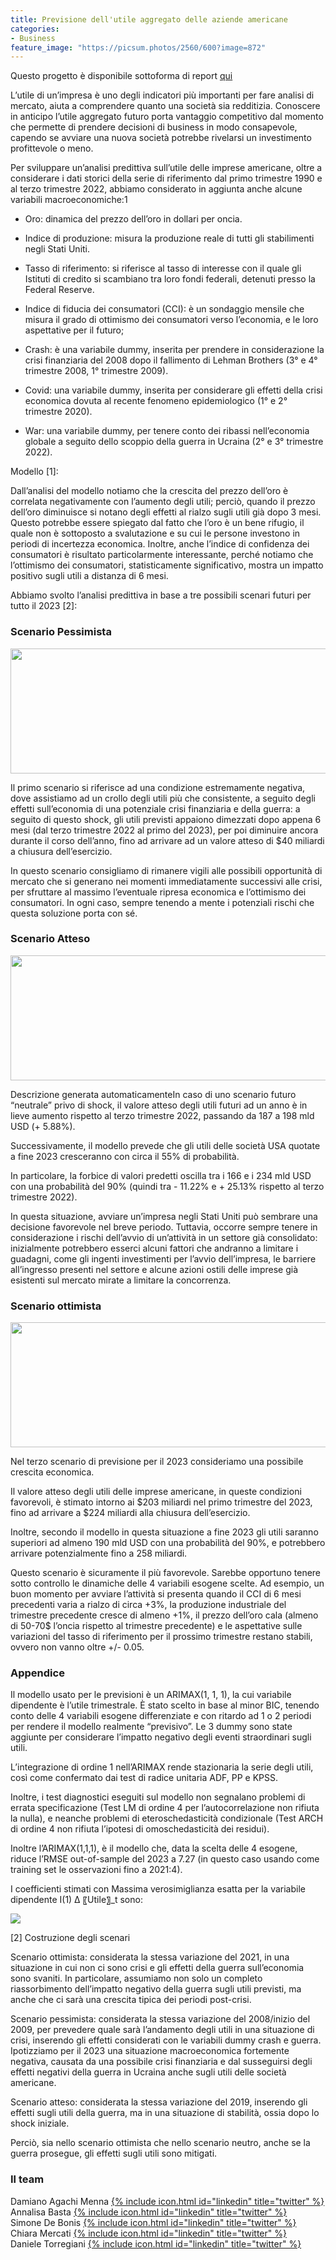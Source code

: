 ```yaml
---
title: Previsione dell'utile aggregato delle aziende americane
categories:
- Business
feature_image: "https://picsum.photos/2560/600?image=872"
---
```

Questo progetto è disponibile sottoforma di report [qui](https://github.com/SimoneDeBonis/Projects/raw/main/assets/reports/Utili%20Americani.pdf)


L’utile di un’impresa è uno degli indicatori più importanti per fare analisi di mercato, aiuta a comprendere quanto una società sia redditizia. 
Conoscere in anticipo l’utile aggregato futuro porta vantaggio competitivo dal momento che permette di prendere decisioni di business in modo consapevole, capendo se avviare una nuova società potrebbe rivelarsi un investimento profittevole o meno. 

Per sviluppare un’analisi predittiva sull’utile delle imprese americane, oltre a considerare i dati storici della serie di riferimento dal primo trimestre 1990 e al terzo trimestre 2022, abbiamo considerato in aggiunta anche alcune variabili macroeconomiche:1 

- Oro: dinamica del prezzo dell’oro in dollari per oncia.  

- Indice di produzione: misura la produzione reale di tutti gli stabilimenti negli Stati Uniti.  

- Tasso di riferimento: si riferisce al tasso di interesse con il quale gli Istituti di credito si scambiano tra loro fondi federali, detenuti presso la Federal Reserve. 

- Indice di fiducia dei consumatori (CCI): è un sondaggio mensile che misura il grado di ottimismo dei consumatori verso l’economia, e le loro aspettative per il futuro; 

- Crash: è una variabile dummy, inserita per prendere in considerazione la crisi finanziaria del 2008 dopo il fallimento di Lehman Brothers (3° e 4° trimestre 2008, 1° trimestre 2009). 

- Covid: una variabile dummy, inserita per considerare gli effetti della crisi economica dovuta al recente fenomeno epidemiologico (1° e 2° trimestre 2020). 

- War: una variabile dummy, per tenere conto dei ribassi nell’economia globale a seguito dello scoppio della guerra in Ucraina (2° e 3° trimestre 2022). 

Modello [1]: 

Dall’analisi del modello notiamo che la crescita del prezzo dell’oro è correlata negativamente con l’aumento degli utili; perciò, quando il prezzo dell’oro diminuisce si notano degli effetti al rialzo sugli utili già dopo 3 mesi. Questo potrebbe essere spiegato dal fatto che l’oro è un bene rifugio, il quale non è sottoposto a svalutazione e su cui le persone investono in periodi di incertezza economica. Inoltre, anche l’indice di confidenza dei consumatori è risultato particolarmente interessante, perché notiamo che l’ottimismo dei consumatori, statisticamente significativo, mostra un impatto positivo sugli utili a distanza di 6 mesi. 

Abbiamo svolto l’analisi predittiva in base a tre possibili scenari futuri per tutto il 2023 [2]: 

### Scenario Pessimista


<img src="https://github.com/SimoneDeBonis/Projects/raw/main/assets/reports/time1.png" width="700" height="200"/>

Il primo scenario si riferisce ad una condizione estremamente negativa, dove assistiamo ad un crollo degli utili più che consistente, a seguito degli effetti sull’economia di una potenziale crisi finanziaria e della guerra: a seguito di questo shock, gli utili previsti appaiono dimezzati dopo appena 6 mesi (dal terzo trimestre 2022 al primo del 2023), per poi diminuire ancora durante il corso dell’anno, fino ad arrivare ad un valore atteso di $40 miliardi a chiusura dell’esercizio.  

In questo scenario consigliamo di rimanere vigili alle possibili opportunità di mercato che si generano nei momenti immediatamente successivi alle crisi, per sfruttare al massimo l’eventuale ripresa economica e l’ottimismo dei consumatori. In ogni caso, sempre tenendo a mente i potenziali rischi che questa soluzione porta con sé. 

### Scenario Atteso 

<img src="https://github.com/SimoneDeBonis/Projects/raw/main/assets/reports/time2.png" width="700" height="200"/>

Descrizione generata automaticamenteIn caso di uno scenario futuro “neutrale” privo di shock, il valore atteso degli utili futuri ad un anno è in lieve aumento rispetto al terzo trimestre 2022, passando da 187 a 198 mld USD (+ 5.88%). 

Successivamente, il modello prevede che gli utili delle società USA quotate a fine 2023 cresceranno con circa il 55% di probabilità.  

In particolare, la forbice di valori predetti oscilla tra i 166 e i 234 mld USD con una probabilità del 90% (quindi tra - 11.22% e + 25.13% rispetto al terzo trimestre 2022). 

In questa situazione, avviare un’impresa negli Stati Uniti può sembrare una decisione favorevole nel breve periodo. Tuttavia, occorre sempre tenere in considerazione i rischi dell’avvio di un’attività in un settore già consolidato: inizialmente potrebbero esserci alcuni fattori che andranno a limitare i guadagni, come gli ingenti investimenti per l’avvio dell’impresa, le barriere all’ingresso presenti nel settore e alcune azioni ostili delle imprese già esistenti sul mercato mirate a limitare la concorrenza. 

### Scenario ottimista

<img src="https://github.com/SimoneDeBonis/Projects/raw/main/assets/reports/time3.png" width="700" height="200"/>

Nel terzo scenario di previsione per il 2023 consideriamo una possibile crescita economica.  

Il valore atteso degli utili delle imprese americane, in queste condizioni favorevoli, è stimato intorno ai $203 miliardi nel primo trimestre del 2023, fino ad arrivare a $224 miliardi alla chiusura dell’esercizio. 

Inoltre, secondo il modello in questa situazione a fine 2023 gli utili saranno superiori ad almeno 190 mld USD con una probabilità del 90%, e potrebbero arrivare potenzialmente fino a 258 miliardi. 

Questo scenario è sicuramente il più favorevole. Sarebbe opportuno tenere sotto controllo le dinamiche delle 4 variabili esogene scelte. Ad esempio, un buon momento per avviare l’attività si presenta quando il CCI di 6 mesi precedenti varia a rialzo di circa +3%, la produzione industriale del trimestre precedente cresce di almeno +1%, il prezzo dell’oro cala (almeno di 50-70$ l’oncia rispetto al trimestre precedente) e le aspettative sulle variazioni del tasso di riferimento per il prossimo trimestre restano stabili, ovvero non vanno oltre +/- 0.05. 

### Appendice

Il modello usato per le previsioni è un ARIMAX(1, 1, 1), la cui variabile dipendente è l’utile trimestrale. È stato scelto in base al minor BIC, tenendo conto delle 4 variabili esogene differenziate e con ritardo ad 1 o 2 periodi per rendere il modello realmente “previsivo”. Le 3 dummy sono state aggiunte per considerare l’impatto negativo degli eventi straordinari sugli utili. 

L’integrazione di ordine 1 nell’ARIMAX rende stazionaria la serie degli utili, così come confermato dai test di radice unitaria ADF, PP e KPSS. 

Inoltre, i test diagnostici eseguiti sul modello non segnalano problemi di errata specificazione (Test LM di ordine 4 per l’autocorrelazione non rifiuta la nulla), e neanche problemi di eteroschedasticità condizionale (Test ARCH di ordine 4 non rifiuta l’ipotesi di omoschedasticità dei residui).   

Inoltre l’ARIMAX(1,1,1), è il modello che, data la scelta delle 4 esogene, riduce l’RMSE out-of-sample del 2023 a 7.27 (in questo caso usando come training set le osservazioni fino a 2021:4). 

 I coefficienti stimati con Massima verosimiglianza esatta per la variabile dipendente I(1) ∆ 〖Utile〗_t sono:

![](https://github.com/SimoneDeBonis/Projects/raw/main/assets/reports/time4.png)

[2] Costruzione degli scenari 

Scenario ottimista: considerata la stessa variazione del 2021, in una situazione in cui non ci sono crisi e gli effetti della guerra sull’economia sono svaniti. In particolare, assumiamo non solo un completo riassorbimento dell’impatto negativo della guerra sugli utili previsti, ma anche che ci sarà una crescita tipica dei periodi post-crisi. 

Scenario pessimista: considerata la stessa variazione del 2008/inizio del 2009, per prevedere quale sarà l’andamento degli utili in una situazione di crisi, inserendo gli effetti considerati con le variabili dummy crash e guerra. Ipotizziamo per il 2023 una situazione macroeconomica fortemente negativa, causata da una possibile crisi finanziaria e dal susseguirsi degli effetti negativi della guerra in Ucraina anche sugli utili delle società americane. 

Scenario atteso: considerata la stessa variazione del 2019, inserendo gli effetti sugli utili della guerra, ma in una situazione di stabilità, ossia dopo lo shock iniziale. 

Perciò, sia nello scenario ottimista che nello scenario neutro, anche se la guerra prosegue, gli effetti sugli utili sono mitigati.  

### Il team

Damiano Agachi Menna [{% include icon.html id="linkedin" title="twitter" %}](https://www.linkedin.com/in/damiano-am/)  
Annalisa Basta [{% include icon.html id="linkedin" title="twitter" %}](https://www.linkedin.com/in/annalisabasta/)  
Simone De Bonis [{% include icon.html id="linkedin" title="twitter" %}](https://www.linkedin.com/in/SimoneDeBonis)  
Chiara Mercati [{% include icon.html id="linkedin" title="twitter" %}](https://www.linkedin.com/in/chiara-mercati-476b07275/)  
Daniele Torregiani [{% include icon.html id="linkedin" title="twitter" %}](https://www.linkedin.com/in/daniele-torregiani-369b54243/)  
